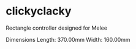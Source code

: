 # clickyclacky
Rectangle controller designed for Melee

Dimensions
Length: 370.00mm
Width: 160.00mm
